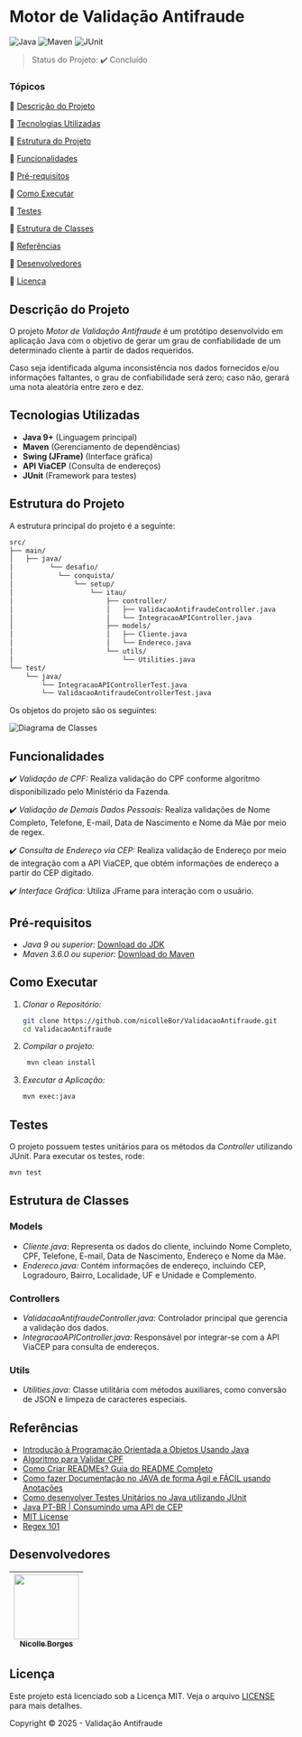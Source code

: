 

# Motor de Validação Antifraude

![Java](https://img.shields.io/badge/Java-ED8B00?style=for-the-badge&logo=openjdk&logoColor=white)
![Maven](https://img.shields.io/badge/Maven-4A4A55?style=for-the-badge&logo=apachemaven&logoColor=white)
![JUnit](https://img.shields.io/badge/JUnit-25A162?style=for-the-badge&logo=junit5&logoColor=white)
> Status do Projeto: :heavy_check_mark: Concluído


### Tópicos 

:small_blue_diamond: [Descrição do Projeto](#descrição-do-projeto)

:small_blue_diamond: [Tecnologias Utilizadas](#tecnologias-utilizadas)

:small_blue_diamond: [Estrutura do Projeto](#estrutura-do-projeto)

:small_blue_diamond: [Funcionalidades](#funcionalidades)

:small_blue_diamond: [Pré-requisitos](#pré-requisitos)

:small_blue_diamond: [Como Executar](#como-executar)

:small_blue_diamond: [Testes](#testes)

:small_blue_diamond: [Estrutura de Classes](#estrutura-de-classes)

:small_blue_diamond: [Referências](#referências)

:small_blue_diamond: [Desenvolvedores](#desenvolvedores)

:small_blue_diamond: [Licença](#licença)


## Descrição do Projeto

O projeto *Motor de Validação Antifraude* é um protótipo desenvolvido em aplicação Java com o objetivo de gerar um grau de confiabilidade de um determinado cliente à partir de dados requeridos.

Caso seja identificada alguma inconsistência nos dados fornecidos e/ou informações faltantes, o grau de confiabilidade será zero; caso não, gerará uma nota aleatória entre zero e dez. 

## Tecnologias Utilizadas

- **Java 9+** (Linguagem principal)
- **Maven** (Gerenciamento de dependências)
- **Swing (JFrame)** (Interface gráfica)
- **API ViaCEP** (Consulta de endereços)
- **JUnit** (Framework para testes)

## Estrutura do Projeto

A estrutura principal do projeto é a seguinte:

```bash
src/                                                                                                                                                                  
├── main/                                                                                                                                                             
│   ├── java/                                                                                                                                                         
│         └── desafio/                                                                                                                                                
│           └── conquista/                                                                                                                                            
│               └── setup/                                                                                                                                            
│                   └── itau/                                                                                                                                         
│                       ├── controller/                                                                                                                               
│                       │   ├── ValidacaoAntifraudeController.java                                                                                                    
│                       │   └── IntegracaoAPIController.java                                                                                                          
│                       ├── models/                                                                                                                                   
│                       │   ├── Cliente.java                                                                                                                          
│                       │   └── Endereco.java                                                                                                                         
│                       └── utils/                                                                                                                                    
│                           └── Utilities.java                                                                                                                                                                                                                                                                               
└── test/                                                                                                                                                             
    └── java/
        └── IntegracaoAPIControllerTest.java
        └── ValidacaoAntifraudeControllerTest.java
```                                                                                                                                                         
Os objetos do projeto são os seguintes:

![Diagrama de Classes](https://photos.app.goo.gl/xQH3bvgdP6jjFTq28)

## Funcionalidades

:heavy_check_mark: *Validação de CPF:* Realiza validação do CPF conforme algoritmo disponibilizado pelo Ministério da Fazenda. 

:heavy_check_mark: *Validação de Demais Dados Pessoais:* Realiza validações de Nome Completo, Telefone, E-mail, Data de Nascimento e Nome da Mãe por meio de regex.

:heavy_check_mark:  *Consulta de Endereço via CEP:* Realiza validação de Endereço por meio de integração com a API ViaCEP, que obtém informações de endereço a partir do CEP digitado.

:heavy_check_mark:  *Interface Gráfica:* Utiliza JFrame para interação com o usuário.

## Pré-requisitos

- *Java 9 ou superior:* [Download do JDK](https://www.oracle.com/java/technologies/javase-jdk11-downloads.html)
- *Maven 3.6.0 ou superior:* [Download do Maven](https://maven.apache.org/download.cgi)

## Como Executar

1. *Clonar o Repositório:*

   ```bash
   git clone https://github.com/nicolleBor/ValidacaoAntifraude.git
   cd ValidacaoAntifraude
   ```
2. *Compilar o projeto:*

   ```bash
    mvn clean install
   ```

3. *Executar a Aplicação:*

   ```bash
   mvn exec:java 
   ```

## Testes

O projeto possuem testes unitários para os métodos da *Controller* utilizando JUnit. Para executar os testes, rode:

```bash
mvn test
```

## Estrutura de Classes

### Models

- *Cliente.java:* Representa os dados do cliente, incluindo Nome Completo, CPF, Telefone, E-mail, Data de Nascimento, Endereço e Nome da Mãe.
- *Endereco.java:* Contém informações de endereço, incluindo CEP, Logradouro, Bairro, Localidade, UF e Unidade e Complemento.

### Controllers

- *ValidacaoAntifraudeController.java:* Controlador principal que gerencia a validação dos dados.
- *IntegracaoAPIController.java:* Responsável por integrar-se com a API ViaCEP para consulta de endereços.

### Utils

- *Utilities.java:* Classe utilitária com métodos auxiliares, como conversão de JSON e limpeza de caracteres especiais.

## Referências

- [Introdução à Programação Orientada a Objetos Usando Java](http://www.lac.inpe.br/~rafael.santos/java.html)
- [Algoritmo para Validar CPF](https://dicasdeprogramacao.com.br/algoritmo-para-validar-cpf/)
- [Como Criar READMEs? Guia do README Completo](https://www.youtube.com/watch?v=k4Rsy8GbKE0)
- [Como fazer Documentação no JAVA de forma Ágil e FÁCIL usando Anotações](https://www.youtube.com/watch?v=xsRcCPzeeLw)
- [Como desenvolver Testes Unitários no Java utilizando JUnit](https://www.youtube.com/watch?v=CcneEGCgMBI&t=1s)
- [Java PT-BR | Consumindo uma API de CEP](https://dev.to/eduardo_teixeira/java-pt-br-consumindo-uma-api-de-cep-2481)
- [MIT License](https://choosealicense.com/licenses/mit/#)
- [Regex 101](https://regex101.com/)

## Desenvolvedores

| [<img src="https://avatars.githubusercontent.com/u/155683365?s=400&u=18f0d539c431028608d0b599db0753f81a95f282&v=4" width=115><br><sub>Nicolle Borges</sub>](https://github.com/nicolleBor) |  
| :---: 

## Licença

Este projeto está licenciado sob a Licença MIT. Veja o arquivo [LICENSE](LICENSE) para mais detalhes.

Copyright :copyright: 2025 - Validação Antifraude
